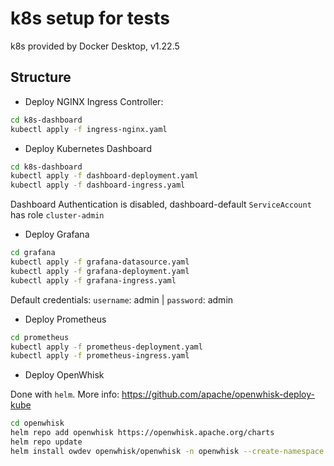 # k8s setup for tests

k8s provided by Docker Desktop, v1.22.5

## Structure
- Deploy NGINX Ingress Controller:
```bash
cd k8s-dashboard
kubectl apply -f ingress-nginx.yaml
```

- Deploy Kubernetes Dashboard
```bash
cd k8s-dashboard
kubectl apply -f dashboard-deployment.yaml
kubectl apply -f dashboard-ingress.yaml
```
Dashboard Authentication is disabled, dashboard-default `ServiceAccount` has role `cluster-admin`

- Deploy Grafana
```bash
cd grafana
kubectl apply -f grafana-datasource.yaml
kubectl apply -f grafana-deployment.yaml
kubectl apply -f grafana-ingress.yaml
```
Default credentials: `username`: admin | `password`: admin

- Deploy Prometheus
```bash
cd prometheus
kubectl apply -f prometheus-deployment.yaml
kubectl apply -f prometheus-ingress.yaml
```

- Deploy OpenWhisk

Done with `helm`. More info: https://github.com/apache/openwhisk-deploy-kube
```bash
cd openwhisk
helm repo add openwhisk https://openwhisk.apache.org/charts
helm repo update
helm install owdev openwhisk/openwhisk -n openwhisk --create-namespace -f mycluster.yaml
```
